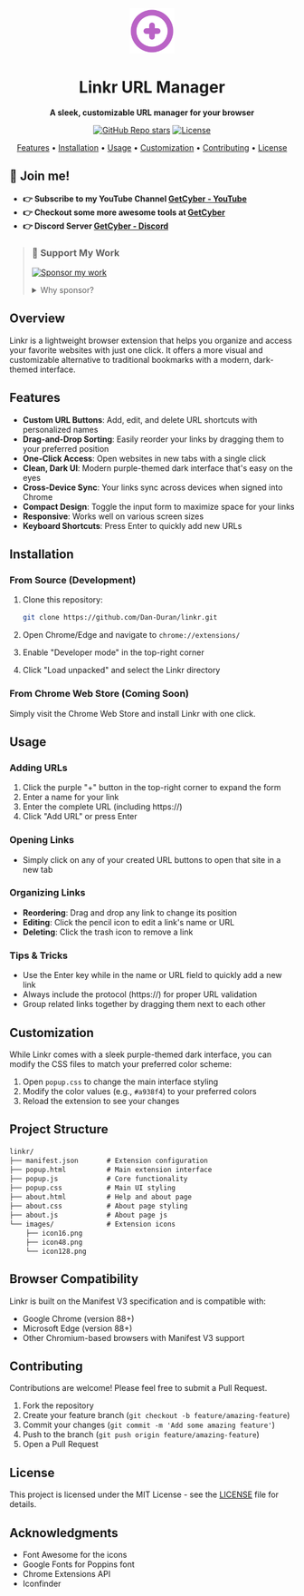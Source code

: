 <div align="center">
  <img src="images/icon128.png" alt="Linkr Logo" width="80">
  <h1>Linkr URL Manager</h1>
  <p><strong>A sleek, customizable URL manager for your browser</strong></p>
  <div align="center">
  <a href="https://github.com/Dan-Duran/linkr/stargazers"><img alt="GitHub Repo stars" src="https://img.shields.io/github/stars/Dan-Duran/linkr"></a>
  <a href="https://github.com/Dan-Duran/linkr/blob/main/LICENSE"><img alt="License" src="https://img.shields.io/badge/License-MIT-yellow.svg"></a>
</div>
  <p>
    <a href="#features">Features</a> •
    <a href="#installation">Installation</a> •
    <a href="#usage">Usage</a> •
    <a href="#customization">Customization</a> •
    <a href="#contributing">Contributing</a> •
    <a href="#license">License</a>
  </p>
</div>

## 💪 Join me! 
- **👉 Subscribe to my YouTube Channel [GetCyber - YouTube](https://youtube.com/getCyber)**
- **👉 Checkout some more awesome tools at [GetCyber](https://getcyber.me/tools)**
- **👉 Discord Server [GetCyber - Discord](https://discord.gg/YUf3VpDeNH)**

> 
> ### 💝 Support My Work
> 
> [![Sponsor my work](https://img.shields.io/badge/Sponsor_my_work-30363D?style=for-the-badge&logo=GitHub-Sponsors&logoColor=#EA4AAA)](https://github.com/sponsors/Dan-Duran)
>
> <details>
> <summary>Why sponsor?</summary>
> Your sponsorship helps keep my open-source projects alive! From interactive learning tools to security guides, every contribution makes a difference in keeping these resources free and accessible to everyone.
>
> - 🔨 Maintain and improve existing tools
> - 📚 Create new educational content
> - 🌐 Keep resources free and accessible
> - 💡 Dedicate more time to community projects
> </details>
> 

## Overview

Linkr is a lightweight browser extension that helps you organize and access your favorite websites with just one click. It offers a more visual and customizable alternative to traditional bookmarks with a modern, dark-themed interface.

## Features

- **Custom URL Buttons**: Add, edit, and delete URL shortcuts with personalized names
- **Drag-and-Drop Sorting**: Easily reorder your links by dragging them to your preferred position
- **One-Click Access**: Open websites in new tabs with a single click
- **Clean, Dark UI**: Modern purple-themed dark interface that's easy on the eyes
- **Cross-Device Sync**: Your links sync across devices when signed into Chrome
- **Compact Design**: Toggle the input form to maximize space for your links
- **Responsive**: Works well on various screen sizes
- **Keyboard Shortcuts**: Press Enter to quickly add new URLs

## Installation

### From Source (Development)

1. Clone this repository:
   ```bash
   git clone https://github.com/Dan-Duran/linkr.git
   ```

2. Open Chrome/Edge and navigate to `chrome://extensions/`

3. Enable "Developer mode" in the top-right corner

4. Click "Load unpacked" and select the Linkr directory

### From Chrome Web Store (Coming Soon)

Simply visit the Chrome Web Store and install Linkr with one click.

## Usage

### Adding URLs

1. Click the purple "+" button in the top-right corner to expand the form
2. Enter a name for your link
3. Enter the complete URL (including https://)
4. Click "Add URL" or press Enter

### Opening Links

- Simply click on any of your created URL buttons to open that site in a new tab

### Organizing Links

- **Reordering**: Drag and drop any link to change its position
- **Editing**: Click the pencil icon to edit a link's name or URL
- **Deleting**: Click the trash icon to remove a link

### Tips & Tricks

- Use the Enter key while in the name or URL field to quickly add a new link
- Always include the protocol (https://) for proper URL validation
- Group related links together by dragging them next to each other

## Customization

While Linkr comes with a sleek purple-themed dark interface, you can modify the CSS files to match your preferred color scheme:

1. Open `popup.css` to change the main interface styling
2. Modify the color values (e.g., `#a938f4`) to your preferred colors
3. Reload the extension to see your changes

## Project Structure

```
linkr/
├── manifest.json       # Extension configuration
├── popup.html          # Main extension interface
├── popup.js            # Core functionality
├── popup.css           # Main UI styling
├── about.html          # Help and about page
├── about.css           # About page styling
├── about.js            # About page js
└── images/             # Extension icons
    ├── icon16.png
    ├── icon48.png
    └── icon128.png
```

## Browser Compatibility

Linkr is built on the Manifest V3 specification and is compatible with:

- Google Chrome (version 88+)
- Microsoft Edge (version 88+)
- Other Chromium-based browsers with Manifest V3 support

## Contributing

Contributions are welcome! Please feel free to submit a Pull Request.

1. Fork the repository
2. Create your feature branch (`git checkout -b feature/amazing-feature`)
3. Commit your changes (`git commit -m 'Add some amazing feature'`)
4. Push to the branch (`git push origin feature/amazing-feature`)
5. Open a Pull Request

## License

This project is licensed under the MIT License - see the [LICENSE](LICENSE) file for details.

## Acknowledgments

- Font Awesome for the icons
- Google Fonts for Poppins font
- Chrome Extensions API
- Iconfinder